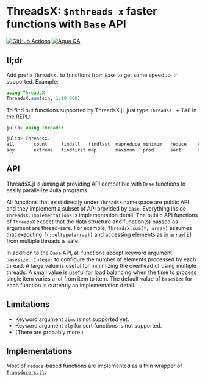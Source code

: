 # ThreadsX: `$nthreads x` faster functions with `Base` API

[![GitHub Actions](https://github.com/tkf/ThreadsX.jl/workflows/Run%20tests/badge.svg)](https://github.com/tkf/ThreadsX.jl/actions?query=workflow%3A%22Run+tests%22)
[![Aqua QA](https://img.shields.io/badge/Aqua.jl-%F0%9F%8C%A2-aqua.svg)](https://github.com/tkf/Aqua.jl)

## tl;dr

Add prefix `ThreadsX.` to functions from `Base` to get some speedup,
if supported.  Example:

```julia
using ThreadsX
ThreadsX.sum(sin, 1:10_000)
```

To find out functions supported by ThreadsX.jl, just type
`ThreadsX.` + <kbd>TAB</kbd> in the REPL:

```julia
julia> using ThreadsX

julia> ThreadsX.
all       count     findall   findlast  mapreduce minimum   reduce    sort!
any       extrema   findfirst map       maximum   prod      sort      sum
```

## API

ThreadsX.jl is aiming at providing API compatible with `Base`
functions to easily parallelize Julia programs.

All functions that exist directly under `ThreadsX` namespace are
public API and they implement a subset of API provided by `Base`.
Everything inside `ThreadsX.Implementations` is implementation detail.
The public API functions of `ThreadsX` expect that the data structure
and function(s) passed as argument are thread-safe.  For example,
`ThreadsX.sum(f, array)` assumes that executing `f(::eltype(array))`
and accessing elements as in `array[i]` from multiple threads is safe.

In addition to the `Base` API, all functions accept keyword argument
`basesize::Integer` to configure the number of elements processed by
each thread.  A large value is useful for minimizing the overhead of
using multiple threads.  A small value is useful for load balancing
when the time to process single item varies a lot from item to item.
The default value of `basesize` for each function is currently an
implementation detail.

## Limitations

* Keyword argument `dims` is not supported yet.
* Keyword argument `alg` for sort functions is not supported.
* (There are probably more.)

## Implementations

Most of `reduce`-based functions are implemented as a thin wrapper of
[`Transducers.jl`](https://github.com/tkf/Transducers.jl).
